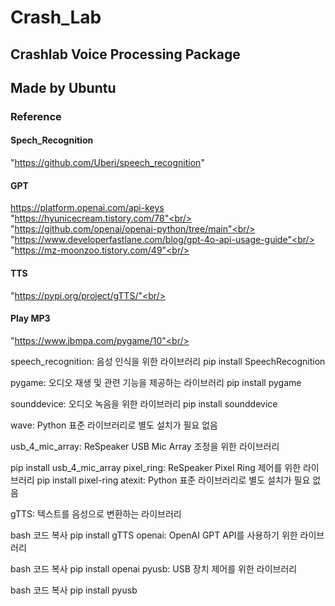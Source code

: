 # Crash_Lab
## Crashlab Voice Processing Package <br/>
## Made by Ubuntu

### Reference <br/>
#### Spech_Recognition <br/>
"https://github.com/Uberi/speech_recognition" <br/>
#### GPT<br/>
https://platform.openai.com/api-keys<br/>
"https://hyunicecream.tistory.com/78"<br/>
"https://github.com/openai/openai-python/tree/main"<br/>
"https://www.developerfastlane.com/blog/gpt-4o-api-usage-guide"<br/>
"https://mz-moonzoo.tistory.com/49"<br/>
#### TTS<br/>
"https://pypi.org/project/gTTS/"<br/>
#### Play MP3<br/>
"https://www.jbmpa.com/pygame/10"<br/>

speech_recognition: 음성 인식을 위한 라이브러리 
pip install SpeechRecognition

pygame: 오디오 재생 및 관련 기능을 제공하는 라이브러리
pip install pygame

sounddevice: 오디오 녹음을 위한 라이브러리
pip install sounddevice

wave: Python 표준 라이브러리로 별도 설치가 필요 없음

usb_4_mic_array: ReSpeaker USB Mic Array 조정을 위한 라이브러리


pip install usb_4_mic_array
pixel_ring: ReSpeaker Pixel Ring 제어를 위한 라이브러리
pip install pixel-ring
atexit: Python 표준 라이브러리로 별도 설치가 필요 없음

gTTS: 텍스트를 음성으로 변환하는 라이브러리

bash
코드 복사
pip install gTTS
openai: OpenAI GPT API를 사용하기 위한 라이브러리

bash
코드 복사
pip install openai
pyusb: USB 장치 제어를 위한 라이브러리

bash
코드 복사
pip install pyusb
